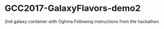 # GCC2017-GalaxyFlavors-demo2
2nd galaxy container with Oghma
Following instructions from the hackathon

